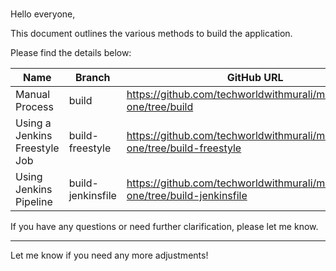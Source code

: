 ###

Hello everyone,

This document outlines the various methods to build the application.

Please find the details below:

| Name                          | Branch                                | GitHub URL                       |
|-------------------------------|---------------------------------------|----------------------------------|
| Manual Process                | build               | https://github.com/techworldwithmurali/microservice-one/tree/build |
| Using a Jenkins Freestyle Job | build-freestyle           | https://github.com/techworldwithmurali/microservice-one/tree/build-freestyle |
| Using Jenkins Pipeline        | build-jenkinsfile | https://github.com/techworldwithmurali/microservice-one/tree/build-jenkinsfile |

If you have any questions or need further clarification, please let me know.

--- 

Let me know if you need any more adjustments!
